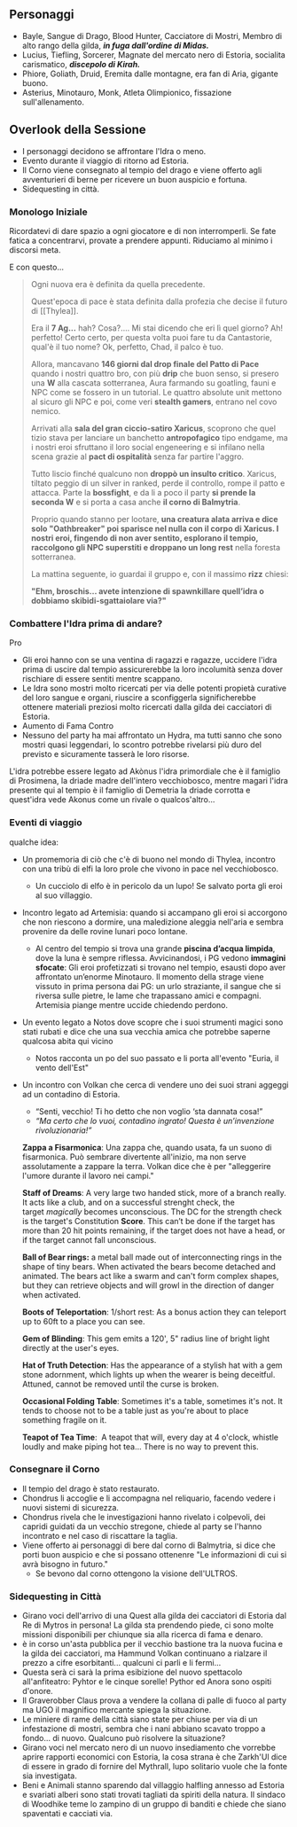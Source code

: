 ## Personaggi  
- Bayle, Sangue di Drago, Blood Hunter, Cacciatore di Mostri, Membro di alto rango della gilda, ***in fuga dall'ordine di Midas.***
- Lucius, Tiefling, Sorcerer, Magnate del mercato nero di Estoria, socialita carismatico, ***discepolo di Kirah.***
- Phiore, Goliath, Druid, Eremita dalle montagne, era fan di Aria, gigante buono.
- Asterius, Minotauro, Monk, Atleta Olimpionico, fissazione sull'allenamento.

## Overlook della Sessione
- I personaggi decidono se affrontare l'Idra o meno.
- Evento durante il viaggio di ritorno ad Estoria.
- Il Corno viene consegnato al tempio del drago e viene offerto agli avventurieri di berne per ricevere un buon auspicio e fortuna.
- Sidequesting in città.
  
### Monologo Iniziale
Ricordatevi di dare spazio a ogni giocatore e di non interromperli.
Se fate fatica a concentrarvi, provate a prendere appunti.
Riduciamo al minimo i discorsi meta.

E con questo...
> Ogni nuova era è definita da quella precedente.
> 
> Quest'epoca di pace è stata definita dalla profezia che decise il futuro di [[Thylea]].
> 
> Era il **7 Ag...** hah? Cosa?....
> Mi stai dicendo che eri lì quel giorno? Ah! perfetto!
> Certo certo, per questa volta puoi fare tu da Cantastorie, qual'è il tuo nome?
> Ok, perfetto, Chad, il palco è tuo.
> 
> Allora, mancavano **146 giorni dal drop finale del Patto di Pace** quando i nostri quattro bro, con più **drip** che buon senso, si presero una **W** alla cascata sotterranea, Aura farmando su goatling, fauni e NPC come se fossero in un tutorial. Le quattro absolute unit mettono al sicuro gli NPC e poi, come veri **stealth gamers**, entrano nel covo nemico.
> 
> Arrivati alla **sala del gran ciccio-satiro Xaricus**, scoprono che quel tizio stava per lanciare un banchetto **antropofagico** tipo endgame, ma i nostri eroi sfruttano il loro social engeneering e si infilano nella scena grazie al **pact di ospitalità** senza far partire l'aggro.
> 
> Tutto liscio finché qualcuno non **droppò un insulto critico**. Xaricus, tiltato peggio di un silver in ranked, perde il controllo, rompe il patto e attacca. Parte la **bossfight**, e da li a poco il party **si prende la seconda W** e si porta a casa anche **il corno di Balmytria**.
> 
> Proprio quando stanno per lootare, **una creatura alata arriva e dice solo "Oathbreaker" poi  sparisce nel nulla con il corpo di Xaricus. I nostri eroi, fingendo di non aver sentito, esplorano il tempio, raccolgono gli NPC superstiti e droppano un long rest** nella foresta sotterranea.
> 
> La mattina seguente, io guardai il gruppo e, con il massimo **rizz** chiesi:
> 
> **"Ehm, broschis… avete intenzione di spawnkillare quell’idra o dobbiamo skibidi-sgattaiolare via?"**

### Combattere l'Idra prima di andare?
Pro
- Gli eroi hanno con se una ventina di ragazzi e ragazze, uccidere l'idra prima di uscire dal tempio assicurerebbe la loro incolumità senza dover rischiare di essere sentiti mentre scappano.
- Le Idra sono mostri molto ricercati per via delle potenti propietà curative del loro sangue e  organi, riuscire a sconfiggerla significherebbe ottenere materiali preziosi molto ricercati dalla gilda dei cacciatori di Estoria.
- Aumento di Fama
Contro
- Nessuno del party ha mai affrontato un Hydra, ma tutti sanno che sono mostri quasi leggendari, lo scontro potrebbe rivelarsi più duro del previsto e sicuramente tasserà le loro risorse.

L'idra potrebbe essere legato ad Akònus l'idra primordiale che è il famiglio di Prosimena, la driade madre dell'intero vecchiobosco, mentre magari l'idra presente qui al tempio è il famiglio di Demetria la driade corrotta e quest'idra vede Akonus come un rivale o qualcos'altro... 

### Eventi di viaggio
qualche idea:
- Un promemoria di ciò che c'è di buono nel mondo di Thylea, incontro con una tribù di elfi  la loro prole che vivono in pace nel vecchiobosco.
	- Un cucciolo di elfo è in pericolo da un lupo! Se salvato porta gli eroi al suo villaggio.
- Incontro legato ad Artemisia: quando si accampano gli eroi si accorgono che non riescono a dormire, una maledizione aleggia nell'aria e sembra provenire da delle rovine lunari poco lontane.
	- Al centro del tempio si trova una grande **piscina d’acqua limpida**, dove la luna è sempre riflessa. Avvicinandosi, i PG vedono **immagini sfocate**: Gli eroi profetizzati si trovano nel tempio, esausti dopo aver affrontato un’enorme Minotauro. Il momento della strage viene vissuto in prima persona dai PG: un urlo straziante, il sangue che si riversa sulle pietre, le lame che trapassano amici e compagni. Artemisia piange mentre uccide chiedendo perdono.
- Un evento legato a Notos dove scopre che i suoi strumenti magici sono stati rubati e dice che una sua vecchia amica che potrebbe saperne qualcosa abita qui vicino
	- Notos racconta un po del suo passato e li porta all'evento "Euria, il vento dell'Est"
- Un incontro con Volkan che cerca di vendere uno dei suoi strani aggeggi ad un contadino di Estoria.
	- “Senti, vecchio! Ti ho detto che non voglio ‘sta dannata cosa!”
	- _“Ma certo che lo vuoi, contadino ingrato! Questa è un’invenzione rivoluzionaria!”_
	
	**Zappa a Fisarmonica**: 
	Una zappa che, quando usata, fa un suono di fisarmonica. Può sembrare divertente all'inizio, ma non serve assolutamente a zappare la terra. Volkan dice che è per "alleggerire l'umore durante il lavoro nei campi."
	
	**Staff of Dreams**:
	A very large two handed stick, more of a branch really. It acts like a club, and on a successful strenght check, the target _magically_ becomes unconscious. The DC for the strength check is the target's Constitution **Score**.
	This can’t be done if the target has more than 20 hit points remaining, if the target does not have a head, or if the target cannot fall unconscious.
	
	**Ball of Bear rings:**
	a metal ball made out of interconnecting rings in the shape of tiny bears. When activated the bears become detached and animated. The bears act like a swarm and can't form complex shapes, but they can retrieve objects and will growl in the direction of danger when activated.
	
	**Boots of Teleportation**:
	1/short rest: As a bonus action they can teleport up to 60ft to a place you can see.
	
	**Gem of Blinding**: 
	This gem emits a 120', 5" radius line of bright light directly at the user's eyes.
	
	**Hat of Truth Detection**: 
	Has the appearance of a stylish hat with a gem stone adornment, which lights up when the wearer is being deceitful. Attuned, cannot be removed until the curse is broken.
	
	**Occasional Folding Table**: 
	Sometimes it's a table, sometimes it's not. It tends to choose not to be a table just as you're about to place something fragile on it.
	
	**Teapot of Tea Time**: 
	A teapot that will, every day at 4 o'clock, whistle loudly and make piping hot tea… There is no way to prevent this. 

### Consegnare il Corno
- Il tempio del drago è stato restaurato.
- Chondrus li accoglie e li accompagna nel reliquario, facendo vedere i nuovi sistemi di sicurezza.
- Chondrus rivela che le investigazioni hanno rivelato i colpevoli, dei capridi guidati da un vecchio stregone, chiede al party se l'hanno incontrato e nel caso di riscattare la taglia.
- Viene offerto ai personaggi di bere dal corno di Balmytria, si dice che porti buon auspicio e che si possano ottenenre "Le informazioni di cui si avrà bisogno in futuro."
	- Se bevono dal corno ottengono la visione dell'ULTROS.

### Sidequesting in Città
- Girano voci dell'arrivo di una Quest alla gilda dei cacciatori di Estoria dal Re di Mytros in persona! La gilda sta prendendo piede, ci sono molte missioni disponibili per chiunque sia alla ricerca di fama e denaro.
- è in corso un'asta pubblica per il vecchio bastione tra la nuova fucina e la gilda dei cacciatori, ma Hammund  Volkan continuano a rialzare il prezzo a cifre esorbitanti... qualcuni ci parli e li fermi...
- Questa serà ci sarà la prima esibizione del nuovo spettacolo all'anfiteatro: Pyhtor e le cinque sorelle! Pythor ed Anora sono ospiti d'onore.
- Il Graverobber Claus prova a vendere la collana di palle di fuoco al party ma UGO il magnifico mercante spiega la situazione.
- Le miniere di rame della città siano state per chiuse per via di un infestazione di mostri, sembra che i nani abbiano scavato troppo a fondo... di nuovo. Qualcuno può risolvere la situazione?
- Girano voci nel mercato nero di un nuovo insediamento che vorrebbe aprire rapporti economici con Estoria, la cosa strana è che Zarkh'Ul dice di essere in grado di fornire del Mythrall, lupo solitario vuole che la fonte sia investigata.
- Beni e Animali stanno sparendo dal villaggio halfling annesso ad Estoria e svariati alberi sono stati trovati tagliati da spiriti della natura. Il sindaco di Woodhike teme lo zampino di un gruppo di banditi e chiede che siano spaventati e cacciati via.
